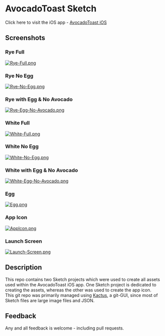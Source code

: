 # AvocadoToast Sketch 


Click here to visit the iOS app - [AvocadoToast iOS](https://github.com/mkKreations/AvocadoToast)


## Screenshots

### Rye Full 

[![Rye-Full.png](https://i.postimg.cc/x1gzfbpH/Rye-Full.png)](https://postimg.cc/21b6T3D8)

### Rye No Egg

[![Rye-No-Egg.png](https://i.postimg.cc/0y9S1CnP/Rye-No-Egg.png)](https://postimg.cc/WhfzMgxH)

### Rye with Egg & No Avocado

[![Rye-Egg-No-Avocado.png](https://i.postimg.cc/SNF8D4zX/Rye-Egg-No-Avocado.png)](https://postimg.cc/HjzVkfzH)

### White Full

[![White-Full.png](https://i.postimg.cc/mrDFt2Kn/White-Full.png)](https://postimg.cc/75FLRDH1)

### White No Egg

[![White-No-Egg.png](https://i.postimg.cc/9fnwTHhQ/White-No-Egg.png)](https://postimg.cc/wtDB8PMC)

### White with Egg & No Avocado

[![White-Egg-No-Avocado.png](https://i.postimg.cc/TYVbssrt/White-Egg-No-Avocado.png)](https://postimg.cc/bsvdD3Vn)

### Egg

[![Egg.png](https://i.postimg.cc/7PT03hb8/Egg.png)](https://postimg.cc/WtTdj2MX)

### App Icon

[![AppIcon.png](https://i.postimg.cc/m2tDYHtT/AppIcon.png)](https://postimg.cc/YhBMkj6P)

### Launch Screen

[![Launch-Screen.png](https://i.postimg.cc/3rBZVP8t/Launch-Screen.png)](https://postimg.cc/3WkpDfDG)


## Description

This repo contains two Sketch projects which were used to create all assets
used within the AvocadoToast iOS app. One Sketch project is dedicated to 
creating the assets, whereas the other was used to create the app icon. This
git repo was primarily managed using [Kactus](https://kactus.io/), a git-GUI,
since most of Sketch files are large image files and JSON.


## Feedback

Any and all feedback is welcome - including pull requests.
